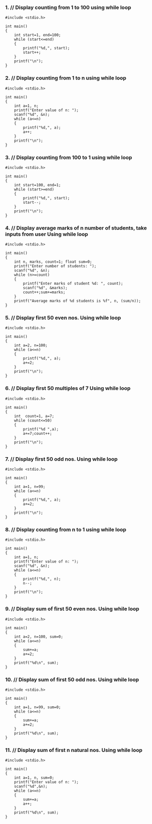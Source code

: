 ### 1. // Display counting from 1 to 100 using while loop
	
	#include <stdio.h>
	
	int main()
	{
	    int start=1, end=100;
	    while (start<=end)
	    { 
	        printf("%d,", start);
	        start++;
	    }
	    printf("\n");
	}


### 2. // Display counting from 1 to n using while loop
	
	#include <stdio.h>
	
	int main()
	{
	    int a=1, n;
	    printf("Enter value of n: ");
	    scanf("%d", &n);
	    while (a<=n)
	    { 
	        printf("%d,", a);
	        a++;
	    }
	    printf("\n");
	}


### 3. // Display counting from 100 to 1 using while loop
	
	#include <stdio.h>
	
	int main()
	{
	    int start=100, end=1;
	    while (start>=end)
	    { 
	        printf("%d,", start);
	        start--;
	    }
	    printf("\n");
	}


### 4. // Display average marks of n number of students, take inputs from  user Using while loop 
	
	#include <stdio.h>
	
	int main()
	{
	    int n, marks, count=1; float sum=0;
	    printf("Enter number of students: ");
	    scanf("%d", &n);
	    while (n>=count)
	    {
	        printf("Enter marks of student %d: ", count);
	        scanf("%d", &marks);
	        count++;sum+=marks;
	    }
	    printf("Average marks of %d students is %f", n, (sum/n));
	}


### 5. // Display first 50 even nos. Using while loop
	
	#include <stdio.h>
	
	int main()
	{
	    int a=2, n=100;
	    while (a<=n)
	    { 
	        printf("%d,", a);
	        a+=2;
	    }
	    printf("\n");
	}

### 6. // Display first 50 multiples of 7 Using while loop
	
	#include <stdio.h>
	
	int main()
	{
	    int  count=1, a=7;
	    while (count<=50)
	    {
	        printf("%d ",a);
	        a+=7;count++;
	    }
	    printf("\n");
	}

### 7. // Display first 50 odd nos. Using while loop 
	
	#include <stdio.h>
	
	int main()
	{
	    int a=1, n=99;
	    while (a<=n)
	    { 
	        printf("%d,", a);
	        a+=2;
	    }
	    printf("\n");
	}
	


### 8. // Display counting from n to 1 using while loop
	
	#include <stdio.h>
	
	int main()
	{
	    int a=1, n;
	    printf("Enter value of n: ");
	    scanf("%d", &n);
	    while (a<=n)
	    { 
	        printf("%d,", n);
	        n--;
	    }
	    printf("\n");
	}


### 9. // Display sum of first 50 even nos. Using while loop 
	
	#include <stdio.h>
	
	int main()
	{
	    int a=2, n=100, sum=0;
	    while (a<=n)
	    { 
	        sum+=a;
	        a+=2;
	    }
	    printf("%d\n", sum);
	}


### 10. // Display sum of first 50 odd nos. Using while loop 
	
	#include <stdio.h>
	
	int main()
	{
	    int a=1, n=99, sum=0;
	    while (a<=n)
	    { 
	        sum+=a;
	        a+=2;
	    }
	    printf("%d\n", sum);
	}


### 11. // Display sum of first n natural nos.  Using while loop 
	
	#include <stdio.h>
	
	int main()
	{
	    int a=1, n, sum=0;
	    printf("Enter value of n: ");
	    scanf("%d",&n);
	    while (a<=n)
	    { 
	        sum+=a;
	        a++;
	    }
	    printf("%d\n", sum);
	}


